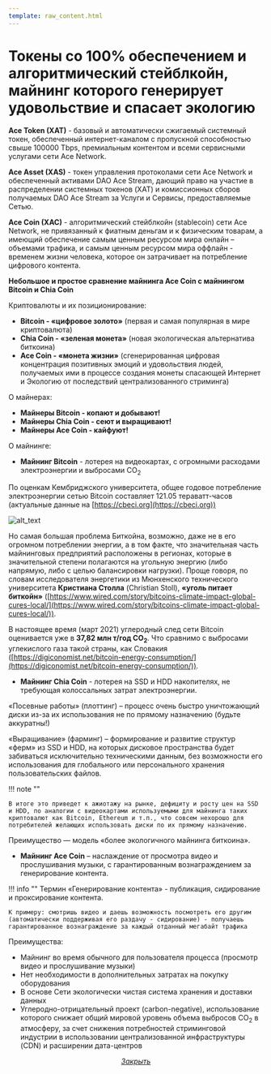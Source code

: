 ```yaml
---
template: raw_content.html
---
```


# Токены со 100% обеспечением и алгоритмический стейблкойн, майнинг которого генерирует удовольствие и спасает экологию

**Ace Token (XAT)** - базовый и автоматически сжигаемый системный токен, обеспеченный интернет-каналом с пропускной способностью свыше 100000 Tbps, премиальным контентом и всеми сервисными услугами сети Ace Network.

**Ace Asset (XAS)** - токен управления протоколами сети Ace Network и обеспеченный активами DAO Ace Stream, дающий право на участие в распределении системных токенов (XAT) и комиссионных сборов получаемых DAO Ace Stream за Услуги и Сервисы, предоставляемые Сетью.

**Ace Coin (XAC)** - алгоритмический стейблкойн (stablecoin) сети Ace Network, не привязанный к фиатным деньгам и к физическим товарам, а имеющий обеспечение самым ценным ресурсом мира онлайн – объемами трафика, и самым ценным ресурсом мира оффлайн - временем жизни человека, которое он затрачивает на потребление цифрового контента.

**Небольшое и простое сравнение майнинга Ace Coin с майнингом Bitcoin и Chia Coin**

Криптовалюты и их позиционирование:

- **Bitcoin - «цифровое золото»** (первая и самая популярная в мире криптовалюта)
- **Chia Coin - «зеленая монета»** (новая экологическая альтернатива биткоина)
- **Ace Coin - «монета жизни»** (сгенерированная цифровая концентрация позитивных эмоций и удовольствия людей, получаемых ими в процессе создания монеты спасающей Интернет и Экологию от последствий централизованного стриминга)

О майнерах:

- **Майнеры Bitcoin - копают и добывают!**
- **Майнеры Chia Coin - сеют и выращивают!**
- **Майнеры Ace Coin - кайфуют!**

О майнинге:

- **Майнинг Bitcoin** - лотерея на видеокартах, с огромными расходами электроэнергии и выбросами CO<sub>2</sub>

По оценкам Кембриджского университета, общее годовое потребление электроэнергии сетью Bitcoin составляет 121.05 тераватт-часов (актуальные данные на [https://cbeci.org](https://cbeci.org))

![alt_text](../../../assets/images/image9.png "image_tooltip")

Но самая большая проблема Биткойна, возможно, даже не в его огромном потреблении энергии, а в том факте, что значительная часть майнинговых предприятий расположены в регионах, которые в значительной степени полагаются на угольную энергию (либо напрямую, либо с целью балансировки нагрузки). Проще говоря, по словам исследователя энергетики из Мюнхенского технического университета **Кристиана Столла** (Christian Stoll), **«уголь питает биткойн»** ([https://www.wired.com/story/bitcoins-climate-impact-global-cures-local/](https://www.wired.com/story/bitcoins-climate-impact-global-cures-local/)).

В настоящее время (март 2021) углеродный след сети Bitcoin оценивается уже в **37,82 млн т/год CO<sub>2</sub>**. Что сравнимо с выбросами углекислого газа такой страны, как Словакия ([https://digiconomist.net/bitcoin-energy-consumption/](https://digiconomist.net/bitcoin-energy-consumption/)).


- **Майнинг Chia Coin** - лотерея на SSD и HDD накопителях, не требующая колоссальных затрат электроэнергии.

«Посевные работы» (плоттинг) – процесс очень быстро уничтожающий диски из-за их использования не по прямому назначению (будьте аккуратны!)

«Выращивание» (фарминг) – формирование и развитие структур «ферм» из SSD и HDD, на которых дисковое пространства будет забиваться исключительно техническими данным, без возможности его использования для глобального или персонального хранения пользовательских файлов.

!!! note ""

    В итоге это приведет к ажиотажу на рынке, дефициту и росту цен на SSD и HDD, по аналогии с видеокартами используемыми для майнинга таких криптовалют как Bitcoin, Ethereum и т.п., что совсем нехорошо для потребителей желающих использовать диски по их прямому назначению.

Преимущество — модель «более экологичного майнинга биткоина».


- **Майнинг Ace Coin** – наслаждение от просмотра видео и прослушивания музыки, с гарантированным вознаграждением за генерирование контента.

!!! info ""
    Термин «Генерирование контента» - публикация, сидирование и проксирование контента.

    К примеру: смотришь видео и даешь возможность посмотреть его другим (автоматически поддерживая его раздачу - сидирование) - получаешь гарантированное вознаграждение за каждый отданный мегабайт трафика

Преимущества:

- Майнинг во время обычного для пользователя процесса (просмотр видео и прослушивание музыки)
- Нет необходимости в дополнительных затратах на покупку оборудования
- В основе Сети экологически чистая система хранения и доставки данных
- Углеродно-отрицательный проект (carbon-negative), использование которого снижает общий мировой уровень объема выбросов CO<sub>2</sub> в атмосферу, за счет снижения потребностей стриминговой индустрии в использовании централизованной инфраструктуры (CDN) и расширении дата-центров

<p style="text-align: center">
    <em>
        <a class="md-button mdx-button--transparent-light close-popup-inner" href="#">
            Закрыть
        </a>
    </em>
</p>
